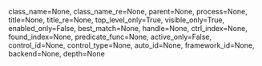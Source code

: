 class_name=None,
class_name_re=None,
parent=None,
process=None,
title=None,
title_re=None,
top_level_only=True,
visible_only=True,
enabled_only=False,
best_match=None,
handle=None,
ctrl_index=None,
found_index=None,
predicate_func=None,
active_only=False,
control_id=None,
control_type=None,
auto_id=None,
framework_id=None,
backend=None,
depth=None